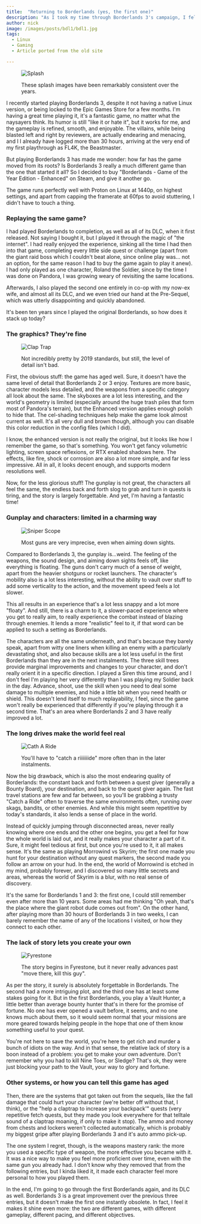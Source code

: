```yaml
---
title:  "Returning to Borderlands (yes, the first one)"
description: "As I took my time through Borderlands 3's campaign, I felt the need to re-visit the first installment in the series. It has aged well."
author: nick
image: /images/posts/bdl1/bdl1.jpg
tags:
  - Linux
  - Gaming
  - Article ported from the old site

---
```


<figure markdown="1">

![Splash](/images/posts/bdl1/bdl1.jpg)

<figcaption>These splash images have been remarkably consistent over the years.</figcaption>
</figure>

I recently started playing Borderlands 3, despite it not having a native Linux version, or being locked to the Epic Games Store for a few months. I'm having a great time playing it, it's a fantastic game, no matter what the naysayers think. Its humor is still "like it or hate it", but it works for me, and the gameplay is refined, smooth, and enjoyable. The villains, while being blasted left and right by reviewers, are actually endearing and menacing, and I I already have logged more than 30 hours, arriving at the very end of my first playthrough as FL4K, the Beastmaster.

But playing Borderlands 3 has made me wonder: how far has the game moved from its roots? Is Borderlands 3 really a much different game than the one that started it all? So I decided to buy "Borderlands - Game of the Year Edition - Enhanced" on Steam, and give it another go.

The game runs perfectly well with Proton on Linux at 1440p, on highest settings, and apart from capping the framerate at 60fps to avoid stuttering, I didn't have to touch a thing.

### Replaying the same game?

I had played Borderlands to completion, as well as all of its DLC, when it first released. Not saying I bought it, but I played it through the magic of "the internet". I had really enjoyed the experience, sinking all the time I had then into that game, completing every little side quest or challenge (apart from the giant raid boss which I couldn't beat alone, since online play was... not an option, for the same reason I had to buy the game again to play it anew). I had only played as one character, Roland the Soldier, since by the time I was done on Pandora, I was growing weary of revisiting the same locations.

Afterwards, I also played the second one entirely in co-op with my now-ex wife, and almost all its DLC, and we even tried our hand at the Pre-Sequel, which was utterly disappointing and quickly abandoned.

It's been ten years since I played the original Borderlands, so how does it stack up today?

### The graphics? They're fine

<figure markdown="1">

![Clap Trap](/images/posts/bdl1/blueclaptrap.jpg)

<figcaption>Not incredibly pretty by 2019 standards, but still, the level of detail isn't bad.</figcaption>
</figure>


First, the obvious stuff: the game has aged well. Sure, it doesn't have the same level of detail that Borderlands 2 or 3 enjoy. Textures are more basic, character models less detailed, and the weapons from a specific category all look about the same. The skyboxes are a lot less interesting, and the world's geometry is limited (especially around the huge trash piles that form most of Pandora's terrain), but the Enhanced version applies enough polish to hide that. The cel-shading techniques help make the game look almost current as well. It's all very dull and brown though, although you can disable this color reduction in the config files (which I did).

I know, the enhanced version is not really the original, but it looks like how I remember the game, so that's something. You won't get fancy volumetric lighting, screen space reflexions, or RTX enabled shadows here. The effects, like fire, shock or corrosion are also a lot more simple, and far less impressive. All in all, it looks decent enough, and supports modern resolutions well.

Now, for the less glorious stuff! The gunplay is not great, the characters all feel the same, the endless back and forth slog to grab and turn in quests is tiring, and the story is largely forgettable. And yet, I'm having a fantastic time!

### Gunplay and characters: limited in a charming way
<figure markdown="1">

![Sniper Scope](/images/posts/bdl1/scope.jpg)

<figcaption>Most guns are very imprecise, even when aiming down sights.</figcaption>
</figure>

Compared to Borderlands 3, the gunplay is...weird. The feeling of the weapons, the sound design, and aiming down sights feels off, like everything is floating. The guns don't carry much of a sense of weight, apart from the heavier shotguns or rocket launchers. The character's mobility also is a lot less interesting, without the ability to vault over stuff to add some verticality to the action, and the movement speed feels a lot slower.

This all results in an experience that's a lot less snappy and a lot more "floaty". And still, there is a charm to it, a slower-paced experience where you get to really aim, to really experience the combat instead of blazing through enemies. It lends a more "realistic" feel to it, if that word can be applied to such a setting as Borderlands.

The characters are all the same underneath, and that's because they barely speak, apart from witty one liners when killing an enemy with a particularly devastating shot, and also because skills are a lot less useful in the first Borderlands than they are in the next instalments. The three skill trees provide marginal improvements and changes to your character, and don't really orient it in a specific direction. I played a Siren this time around, and I don't feel I'm playing her very differently than I was playing my Soldier back in the day. Advance, shoot, use the skill when you need to deal some damage to multiple enemies, and hide a little bit when you need health or shield. This doesn't lend itself to much replayability, I feel, since the game won't really be experienced that differently if you're playing through it a second time. That's an area where Borderlands 2 and 3 have really improved a lot.

### The long drives make the world feel real
<figure markdown="1">

![Cath A Ride](/images/posts/bdl1/car.jpg)

<figcaption>You'll have to "catch a riiiiiiide" more often than in the later instalments.</figcaption>
</figure>

Now the big drawback, which is also the most endearing quality of Borderlands: the constant back and forth between a quest giver (generally a Bounty Board), your destination, and back to the quest giver again. The fast travel stations are few and far between, so you'll be grabbing a trusty "Catch a Ride" often to traverse the same environments often, running over skags, bandits, or other enemies. And while this might seem repetitive by today's standards, it also lends a sense of place in the world.

Instead of quickly jumping through disconnected areas, never really knowing where one ends and the other one begins, you get a feel for how the whole world is laid out, and it really makes your character a part of it. Sure, it might feel tedious at first, but once you're used to it, it all makes sense. It's the same as playing Morrowind vs Skyrim; the first one made you hunt for your destination without any quest markers, the second made you follow an arrow on your hud. In the end, the world of Morrowind is etched in my mind, probably forever, and I discovered so many little secrets and areas, whereas the world of Skyrim is a blur, with no real sense of discovery.

It's the same for Borderlands 1 and 3: the first one, I could still remember even after more than 10 years. Some areas had me thinking "Oh yeah, that's the place where the giant robot dude comes out from". On the other hand, after playing more than 30 hours of Borderlands 3 in two weeks, I can barely remember the name of any of the locations I visited, or how they connect to each other.

### The lack of story lets you create your own
<figure markdown="1">

![Fyrestone](/images/posts/bdl1/gun.jpg)

<figcaption>The story begins in Fyrestone, but it never really advances past "move there, kill this guy".</figcaption>
</figure>

As per the story, it surely is absolutely forgettable in Borderlands. The second had a more intriguing plot, and the third one has at least some stakes going for it. But in the first Borderlands, you play a Vault Hunter, a little better than average bounty hunter that's in there for the promise of fortune. No one has ever opened a vault before, it seems, and no one knows much about them, so it would seem normal that your missions are more geared towards helping people in the hope that one of them know something useful to your quest.

You're not here to save the world, you're here to get rich and murder a bunch of idiots on the way. And in that sense, the relative lack of story is a boon instead of a problem: you get to make your own adventure. Don't remember why you had to kill Nine Toes, or Sledge? That's ok, they were just blocking your path to the Vault, your way to glory and fortune.

### Other systems, or how you can tell this game has aged

Then, there are the systems that got taken out from the sequels, like the fall damage that could hurt your character (we're better off without that, I think), or the "help a claptrap to increase your backpack'" quests (very repetitive fetch quests, but they made you look everywhere for that telltale sound of a claptrap moaning, if only to make it stop). The ammo and money from chests and lockers weren't collected automatically, which is probably my biggest gripe after playing Borderlands 3 and it's auto ammo pick-up.

The one system I regret, though, is the weapons mastery rank: the more you used a specific type of weapon, the more effective you became with it. It was a nice way to make you feel more proficient over time, even with the same gun you already had. I don't know why they removed that from the following entries, but I kinda liked it, it made each character feel more personal to how you played them.

In the end, I'm going to go through the first Borderlands again, and its DLC as well. Borderlands 3 is a great improvement over the previous three entries, but it doesn't make the first one instantly obsolete. In fact, I feel it makes it shine even more: the two are different games, with different gameplay, different pacing, and different objectives.
